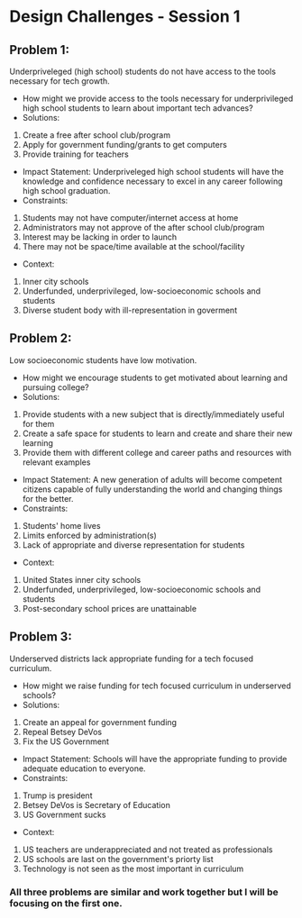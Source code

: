 # Design Challenges - Session 1
## Problem 1:
Underpriveleged (high school) students do not have access to the tools necessary for tech growth.
- How might we provide access to the tools necessary for underprivileged high school students to learn about important tech advances?
- Solutions:
1. Create a free after school club/program
2. Apply for government funding/grants to get computers
3. Provide training for teachers
- Impact Statement: Underpriveleged high school students will have the knowledge and confidence necessary to excel in any career following high school graduation.
- Constraints:
1. Students may not have computer/internet access at home
2. Administrators may not approve of the after school club/program
3. Interest may be lacking in order to launch
4. There may not be space/time available at the school/facility
- Context:
1. Inner city schools
2. Underfunded, underprivileged, low-socioeconomic schools and students
3. Diverse student body with ill-representation in goverment
## Problem 2:
Low socioeconomic students have low motivation.
- How might we encourage students to get motivated about learning and pursuing college?
- Solutions:
1. Provide students with a new subject that is directly/immediately useful for them
2. Create a safe space for students to learn and create and share their new learning
3. Provide them with different college and career paths and resources with relevant examples
- Impact Statement: A new generation of adults will become competent citizens capable of fully understanding the world and changing things for the better.
- Constraints:
1. Students' home lives
2. Limits enforced by administration(s)
3. Lack of appropriate and diverse representation for students
- Context:
1. United States inner city schools
2. Underfunded, underprivileged, low-socioeconomic schools and students
3. Post-secondary school prices are unattainable
## Problem 3:
Underserved districts lack appropriate funding for a tech focused curriculum.
- How might we raise funding for tech focused curriculum in underserved schools?
- Solutions:
1. Create an appeal for government funding
2. Repeal Betsey DeVos
3. Fix the US Government
- Impact Statement: Schools will have the appropriate funding to provide adequate education to everyone.
- Constraints:
1. Trump is president
2. Betsey DeVos is Secretary of Education
3. US Government sucks
- Context:
1. US teachers are underappreciated and not treated as professionals
2. US schools are last on the government's priorty list
3. Technology is not seen as the most important in curriculum
### All three problems are similar and work together but I will be focusing on the first one.
